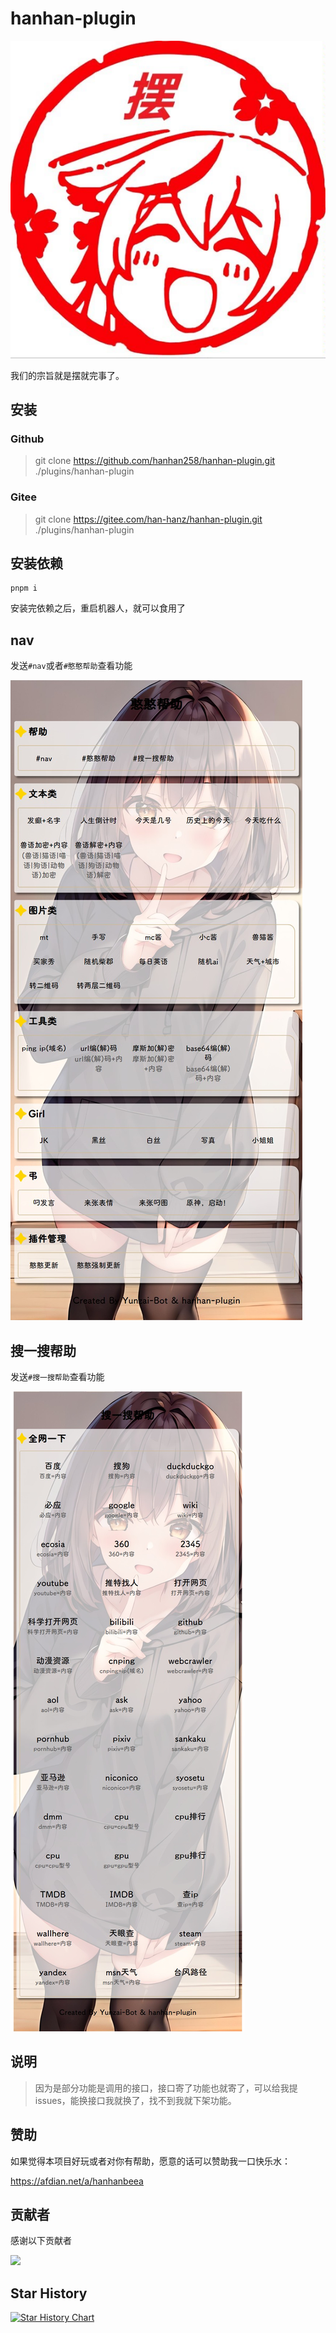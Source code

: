 # hanhan-plugin
![](./resources/readme/logo.jpg)

我们的宗旨就是摆就完事了。

## 安装

### Github
> git clone https://github.com/hanhan258/hanhan-plugin.git ./plugins/hanhan-plugin

### Gitee
> git clone https://gitee.com/han-hanz/hanhan-plugin.git ./plugins/hanhan-plugin

## 安装依赖
```bash:numbers
pnpm i
```

安装完依赖之后，重启机器人，就可以食用了

## nav

发送`#nav`或者`#憨憨帮助`查看功能

![9c055127d23b558114f2621c5b90d858](./resources/readme/help.jpg)

## 搜一搜帮助

发送`#搜一搜帮助`查看功能

![9c055127d23b558114f2621c5b90d858](./resources/readme/sys.jpg)


## 说明
> 因为是部分功能是调用的接口，接口寄了功能也就寄了，可以给我提issues，能换接口我就换了，找不到我就下架功能。

## 赞助

如果觉得本项目好玩或者对你有帮助，愿意的话可以赞助我一口快乐水：

https://afdian.net/a/hanhanbeea

## 贡献者

<!-- readme: collaborators,contributors -start -->
感谢以下贡献者

<a href="https://github.com/hanhan258/hanhan-plugin/graphs/contributors">
  <img src="https://contrib.rocks/image?repo=hanhan258/hanhan-plugin" />
</a>

<!-- readme: collaborators,contributors -end -->


## Star History

[![Star History Chart](https://api.star-history.com/svg?repos=hanhan258/hanhan-plugin&type=Date)](https://api-star-history.com/#hanhan258/hanhan-plugin&Date)
